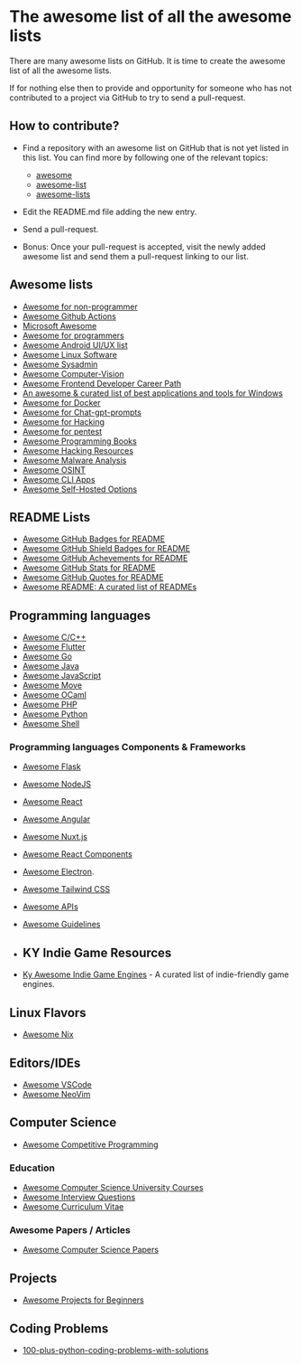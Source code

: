 # The awesome list of all the awesome lists

There are many awesome lists on GitHub. It is time to create the awesome list of all the awesome lists.

If for nothing else then to provide and opportunity for someone who has not contributed to a project via GitHub to try to send a pull-request.

## How to contribute?

* Find a repository with an awesome list on GitHub that is not yet listed in this list. You can find more by following one of the relevant topics:
    * [awesome](https://github.com/topics/awesome)
    * [awesome-list](https://github.com/topics/awesome-list)
    * [awesome-lists](https://github.com/topics/awesome-lists)
* Edit the README.md file adding the new entry.
* Send a pull-request.
  
* Bonus: Once your pull-request is accepted, visit the newly added awesome list and send them a pull-request linking to our list.

## Awesome lists

* [Awesome for non-programmer](https://github.com/szabgab/awesome-for-non-programmers)
* [Awesome Github Actions](https://github.com/sdras/awesome-actions)
* [Microsoft Awesome](https://github.com/Awesome-Windows/Awesome)
* [Awesome for programmers](https://github.com/trimstray/the-book-of-secret-knowledge)
* [Awesome Android UI/UX list](https://github.com/wasabeef/awesome-android-ui)
* [Awesome Linux Software](https://github.com/luong-komorebi/Awesome-Linux-Software)
* [Awesome Sysadmin](https://github.com/kahun/awesome-sysadmin)
* [Awesome Computer-Vision](https://github.com/jbhuang0604/awesome-computer-vision)
* [Awesome Frontend Developer Career Path](https://github.com/fulyaertay/Front-End-Developer-Path)
* [An awesome & curated list of best applications and tools for Windows](https://github.com/Awesome-Windows/Awesome)
* [Awesome for Docker](https://github.com/veggiemonk/awesome-docker)
* [Awesome for Chat-gpt-prompts](https://github.com/f/awesome-chatgpt-prompts)
* [Awesome for Hacking](https://github.com/Hack-with-Github/Awesome-Hacking)
* [Awesome for pentest](https://github.com/enaqx/awesome-pentest)
* [Awesome Programming Books](https://github.com/royeo/awesome-programming-books)
* [Awesome Hacking Resources](https://github.com/vitalysim/Awesome-Hacking-Resources)
* [Awesome Malware Analysis](https://github.com/rshipp/awesome-malware-analysis)
* [Awesome OSINT](https://github.com/jivoi/awesome-osint)
* [Awesome CLI Apps](https://github.com/agarrharr/awesome-cli-apps?tab=readme-ov-file)
* [Awesome Self-Hosted Options](https://github.com/awesome-selfhosted/awesome-selfhosted.git)

## README Lists

* [Awesome GitHub Badges for README](https://github.com/chetanraj/awesome-github-badges)
* [Awesome GitHub Shield Badges for README](https://github.com/Ileriayo/markdown-badges)
* [Awesome GitHub Achevements for README](https://github.com/drknzz/GitHub-Achievements)
* [Awesome GitHub Stats for README](https://github.com/anuraghazra/github-readme-stats)
* [Awesome GitHub Quotes for README](https://github.com/shravan20/github-readme-quotes)
* [Awesome README: A curated list of READMEs](https://github.com/matiassingers/awesome-readme)

## Programming languages

* [Awesome C/C++](https://github.com/fffaraz/awesome-cpp)
* [Awesome Flutter](https://github.com/Solido/awesome-flutter)
* [Awesome Go](https://github.com/avelino/awesome-go)
* [Awesome Java](https://github.com/akullpp/awesome-java)
* [Awesome JavaScript](https://github.com/sorrycc/awesome-javascript)
* [Awesome Move](https://github.com/MystenLabs/awesome-move)
* [Awesome OCaml](https://github.com/ocaml-community/awesome-ocaml)
* [Awesome PHP](https://github.com/ziadoz/awesome-php)
* [Awesome Python](https://github.com/vinta/awesome-python)
* [Awesome Shell](https://github.com/alebcay/awesome-shell)

### Programming languages Components & Frameworks

* [Awesome Flask](https://github.com/humiaozuzu/awesome-flask)
* [Awesome NodeJS](https://github.com/sindresorhus/awesome-nodejs)
* [Awesome React](https://github.com/enaqx/awesome-react)
* [Awesome Angular](https://github.com/PatrickJS/awesome-angular)
* [Awesome Nuxt.js](https://github.com/nuxt/awesome)
* [Awesome React Components](https://github.com/brillout/awesome-react-components)
* [Awesome Electron](https://github.com/sindresorhus/awesome-electron).
* [Awesome Tailwind CSS](https://github.com/aniftyco/awesome-tailwindcss)
* [Awesome APIs](https://github.com/TonnyL/Awesome_APIs)
* [Awesome Guidelines](https://github.com/Kristories/awesome-guidelines)

* ## KY Indie Game Resources
* [Ky Awesome Indie Game Engines](https://github.com/Krishnamohan33/Ky-awesome-indie-game_engines) - A curated list of indie-friendly game engines. 


## Linux Flavors

* [Awesome Nix](https://github.com/nix-community/awesome-nix)

## Editors/IDEs

* [Awesome VSCode](https://github.com/viatsko/awesome-vscode)
* [Awesome NeoVim](https://github.com/rockerBOO/awesome-neovim)

## Computer Science

* [Awesome Competitive Programming](https://github.com/lnishan/awesome-competitive-programming)

### Education

* [Awesome Computer Science University Courses](https://github.com/prakhar1989/awesome-courses)
* [Awesome Interview Questions](https://github.com/DopplerHQ/awesome-interview-questions)
* [Awesome Curriculum Vitae](https://github.com/posquit0/Awesome-CV)

### Awesome Papers / Articles

* [Awesome Computer Science Papers](https://github.com/papers-we-love/papers-we-love)

## Projects

* [Awesome Projects for Beginners](https://github.com/MunGell/awesome-for-beginners)

## Coding Problems

* [100-plus-python-coding-problems-with-solutions](https://github.com/ProgrammingHero1/100-plus-python-coding-problems-with-solutions)
